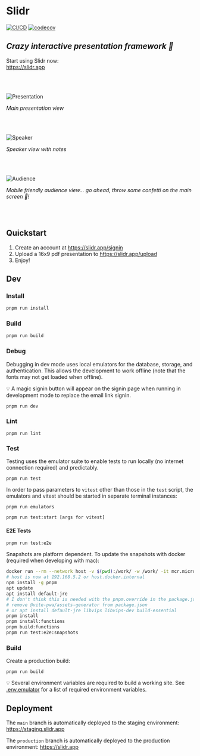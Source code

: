 # Slidr
[![CI/CD](https://github.com/slidr-app/slidr/actions/workflows/ci-cd.yml/badge.svg)](https://github.com/slidr-app/slidr/actions/workflows/ci-cd.yml)
[![codecov](https://codecov.io/gh/slidr-app/slidr/graph/badge.svg?token=K02VRLAXYW)](https://codecov.io/gh/slidr-app/slidr)
      
## *Crazy interactive presentation framework 🎉*

Start using Slidr now:\
https://slidr.app

<br><br>

![Presentation](./example-confetti.gif)

_Main presentation view_


<br><br>

![Speaker](./speaker-view.png)

_Speaker view with notes_

<br><br>

![Audience](./audience-view.png)

_Mobile friendly audience view... go ahead, throw some confetti on the main screen 🎉!_

<br><br>

## Quickstart

1. Create an account at https://slidr.app/signin
1. Upload a 16x9 pdf presentation to https://slidr.app/upload
1. Enjoy!


## Dev
### Install

```bash
pnpm run install
```

### Build

```bash
pnpm run build
```

### Debug

Debugging in dev mode uses local emulators for the database, storage, and authentication.
This allows the development to work offline (note that the fonts may not get loaded when offline).

💡 A magic signin button will appear on the signin page when running in development mode to replace the email link signin.

```
pnpm run dev
```
### Lint

```
pnpm run lint
```

### Test

Testing uses the emulator suite to enable tests to run locally (no internet connection required) and predictably.

```
pnpm run test
```

In order to pass parameters to `vitest` other than those in the `test` script, the emulators and vitest should be started in separate terminal instances:

```
pnpm run emulators
```

```
pnpm run test:start [args for vitest]
```

#### E2E Tests

```
pnpm run test:e2e
```

Snapshots are platform dependent. To update the snapshots with docker (required when developing with mac):

```sh
docker run --rm --network host -v $(pwd):/work/ -w /work/ -it mcr.microsoft.com/playwright:v1.52.0 /bin/bash
# host is now at 192.168.5.2 or host.docker.internal
npm install -g pnpm
apt update
apt install default-jre
# I don't think this is needed with the pnpm.override in the package.json
# remove @vite-pwa/assets-generator from package.json
# or apt install default-jre libvips libvips-dev build-essential
pnpm install
pnpm install:functions
pnpm build:functions
pnpm run test:e2e:snapshots
```

### Build

Create a production build:
```
pnpm run build
```

💡 Several environment variables are required to build a working site. See [.env.emulator](./.env.emulator) for a list of required environment variables.

## Deployment

The `main` branch is automatically deployed to the staging environment: https://staging.slidr.app

The `production` branch is automatically deployed to the production environment: https://slidr.app
